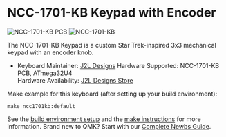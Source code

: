 NCC-1701-KB Keypad with Encoder
===

![NCC-1701-KB PCB](https://i.imgur.com/aXFgH52.jpg)
![NCC-1701-KB](https://i.imgur.com/9hWyhcR.jpg)

The NCC-1701-KB Keypad is a custom Star Trek-inspired 3x3 mechanical keypad with an encoder knob.

* Keyboard Maintainer: [J2L Designs](https://github.com/jessel92)
Hardware Supported: NCC-1701-KB PCB, ATmega32U4  
Hardware Availability: [J2L Designs Store](https://www.etsy.com/listing/752039967/ncc-1701-kb-custom-star-trek-inspired)

Make example for this keyboard (after setting up your build environment):

    make ncc1701kb:default

See the [build environment setup](https://docs.qmk.fm/#/getting_started_build_tools) and the [make instructions](https://docs.qmk.fm/#/getting_started_make_guide) for more information. 
Brand new to QMK? Start with our [Complete Newbs Guide](https://docs.qmk.fm/#/newbs).
